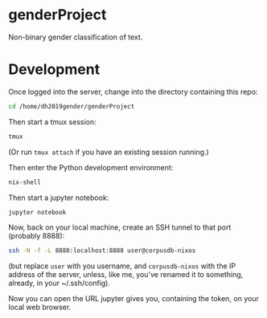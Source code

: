 # genderProject
Non-binary gender classification of text.

# Development

Once logged into the server, change into the directory containing this repo:

```sh
cd /home/dh2019gender/genderProject
```

Then start a tmux session:

```sh
tmux
```

(Or run `tmux attach` if you have an existing session running.)

Then enter the Python development environment:

```sh
nix-shell
```

Then start a jupyter notebook:

```sh
jupyter notebook
```

Now, back on your local machine, create an SSH tunnel to that port (probably 8888):

```sh
ssh -N -f -L 8888:localhost:8888 user@corpusdb-nixos
```

(but replace `user` with you username, and `corpusdb-nixos` with the IP address of the server, unless, like me, you've renamed it to something, already, in your ~/.ssh/config).

Now you can open the URL jupyter gives you, containing the token, on your local web browser.